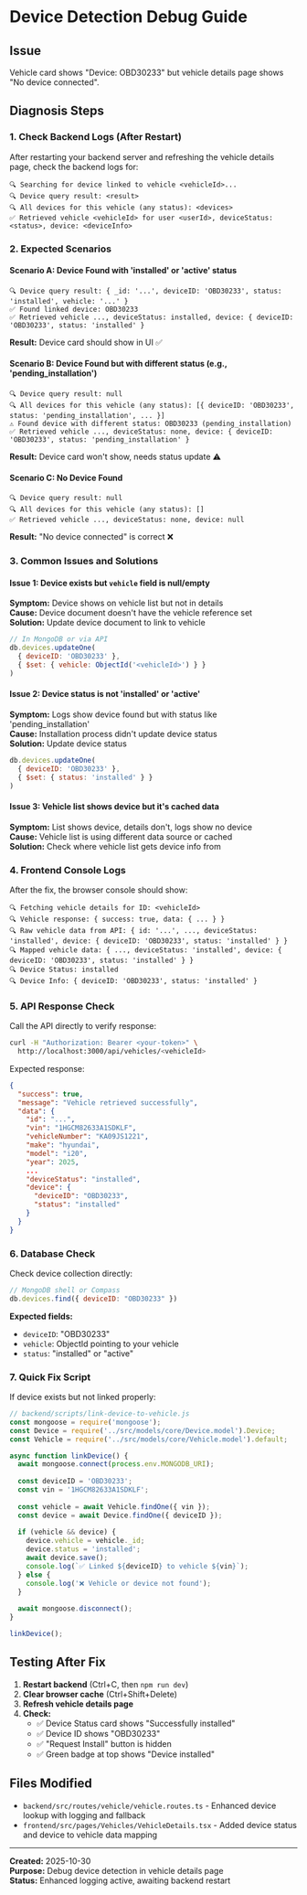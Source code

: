 # Device Detection Debug Guide

## Issue
Vehicle card shows "Device: OBD30233" but vehicle details page shows "No device connected".

## Diagnosis Steps

### 1. Check Backend Logs (After Restart)

After restarting your backend server and refreshing the vehicle details page, check the backend logs for:

```
🔍 Searching for device linked to vehicle <vehicleId>...
🔍 Device query result: <result>
🔍 All devices for this vehicle (any status): <devices>
✅ Retrieved vehicle <vehicleId> for user <userId>, deviceStatus: <status>, device: <deviceInfo>
```

### 2. Expected Scenarios

#### Scenario A: Device Found with 'installed' or 'active' status
```
🔍 Device query result: { _id: '...', deviceID: 'OBD30233', status: 'installed', vehicle: '...' }
✅ Found linked device: OBD30233
✅ Retrieved vehicle ..., deviceStatus: installed, device: { deviceID: 'OBD30233', status: 'installed' }
```
**Result:** Device card should show in UI ✅

#### Scenario B: Device Found but with different status (e.g., 'pending_installation')
```
🔍 Device query result: null
🔍 All devices for this vehicle (any status): [{ deviceID: 'OBD30233', status: 'pending_installation', ... }]
⚠️ Found device with different status: OBD30233 (pending_installation)
✅ Retrieved vehicle ..., deviceStatus: none, device: { deviceID: 'OBD30233', status: 'pending_installation' }
```
**Result:** Device card won't show, needs status update ⚠️

#### Scenario C: No Device Found
```
🔍 Device query result: null
🔍 All devices for this vehicle (any status): []
✅ Retrieved vehicle ..., deviceStatus: none, device: null
```
**Result:** "No device connected" is correct ❌

### 3. Common Issues and Solutions

#### Issue 1: Device exists but `vehicle` field is null/empty
**Symptom:** Device shows on vehicle list but not in details  
**Cause:** Device document doesn't have the vehicle reference set  
**Solution:** Update device document to link to vehicle

```javascript
// In MongoDB or via API
db.devices.updateOne(
  { deviceID: 'OBD30233' },
  { $set: { vehicle: ObjectId('<vehicleId>') } }
)
```

#### Issue 2: Device status is not 'installed' or 'active'
**Symptom:** Logs show device found but with status like 'pending_installation'  
**Cause:** Installation process didn't update device status  
**Solution:** Update device status

```javascript
db.devices.updateOne(
  { deviceID: 'OBD30233' },
  { $set: { status: 'installed' } }
)
```

#### Issue 3: Vehicle list shows device but it's cached data
**Symptom:** List shows device, details don't, logs show no device  
**Cause:** Vehicle list is using different data source or cached  
**Solution:** Check where vehicle list gets device info from

### 4. Frontend Console Logs

After the fix, the browser console should show:

```
🔍 Fetching vehicle details for ID: <vehicleId>
🔍 Vehicle response: { success: true, data: { ... } }
🔍 Raw vehicle data from API: { id: '...', ..., deviceStatus: 'installed', device: { deviceID: 'OBD30233', status: 'installed' } }
🔍 Mapped vehicle data: { ..., deviceStatus: 'installed', device: { deviceID: 'OBD30233', status: 'installed' } }
🔍 Device Status: installed
🔍 Device Info: { deviceID: 'OBD30233', status: 'installed' }
```

### 5. API Response Check

Call the API directly to verify response:

```bash
curl -H "Authorization: Bearer <your-token>" \
  http://localhost:3000/api/vehicles/<vehicleId>
```

Expected response:
```json
{
  "success": true,
  "message": "Vehicle retrieved successfully",
  "data": {
    "id": "...",
    "vin": "1HGCM82633A1SDKLF",
    "vehicleNumber": "KA09JS1221",
    "make": "hyundai",
    "model": "i20",
    "year": 2025,
    ...
    "deviceStatus": "installed",
    "device": {
      "deviceID": "OBD30233",
      "status": "installed"
    }
  }
}
```

### 6. Database Check

Check device collection directly:

```javascript
// MongoDB shell or Compass
db.devices.find({ deviceID: "OBD30233" })
```

**Expected fields:**
- `deviceID`: "OBD30233"
- `vehicle`: ObjectId pointing to your vehicle
- `status`: "installed" or "active"

### 7. Quick Fix Script

If device exists but not linked properly:

```javascript
// backend/scripts/link-device-to-vehicle.js
const mongoose = require('mongoose');
const Device = require('../src/models/core/Device.model').Device;
const Vehicle = require('../src/models/core/Vehicle.model').default;

async function linkDevice() {
  await mongoose.connect(process.env.MONGODB_URI);
  
  const deviceID = 'OBD30233';
  const vin = '1HGCM82633A1SDKLF';
  
  const vehicle = await Vehicle.findOne({ vin });
  const device = await Device.findOne({ deviceID });
  
  if (vehicle && device) {
    device.vehicle = vehicle._id;
    device.status = 'installed';
    await device.save();
    console.log(`✅ Linked ${deviceID} to vehicle ${vin}`);
  } else {
    console.log('❌ Vehicle or device not found');
  }
  
  await mongoose.disconnect();
}

linkDevice();
```

## Testing After Fix

1. **Restart backend** (Ctrl+C, then `npm run dev`)
2. **Clear browser cache** (Ctrl+Shift+Delete)
3. **Refresh vehicle details page**
4. **Check:**
   - ✅ Device Status card shows "Successfully installed"
   - ✅ Device ID shows "OBD30233"
   - ✅ "Request Install" button is hidden
   - ✅ Green badge at top shows "Device installed"

## Files Modified

- `backend/src/routes/vehicle/vehicle.routes.ts` - Enhanced device lookup with logging and fallback
- `frontend/src/pages/Vehicles/VehicleDetails.tsx` - Added device status and device to vehicle data mapping

---

**Created:** 2025-10-30  
**Purpose:** Debug device detection in vehicle details page  
**Status:** Enhanced logging active, awaiting backend restart

